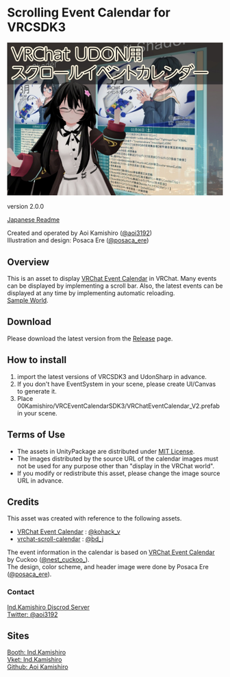 # Scrolling Event Calendar for VRCSDK3
![HeaderImage](_Resources/Images/thumbs.jpg)

version 2.0.0  

[Japanese Readme][00]

Created and operated by Aoi Kamishiro ([@aoi3192][01])  
Illustration and design: Posaca Ere ([@posaca_ere][02])  

## Overview
This is an asset to display [VRChat Event Calendar][11] in VRChat. Many events can be displayed by implementing a scroll bar. Also, the latest events can be displayed at any time by implementing automatic reloading.  
[Sample World][12].  

## Download
Please download the latest version from the [Release][21] page.  

## How to install
1. import the latest versions of VRCSDK3 and UdonSharp in advance.  
2. If you don't have EventSystem in your scene, please create UI/Canvas to generate it.  
3. Place 00Kamishiro/VRCEventCalendarSDK3/VRChatEventCalendar_V2.prefab in your scene.  

## Terms of Use
* The assets in UnityPackage are distributed under [MIT License][61].  
* The images distributed by the source URL of the calendar images must not be used for any purpose other than "display in the VRChat world".  
* If you modify or redistribute this asset, please change the image source URL in advance.  

## Credits
This asset was created with reference to the following assets.  
* [VRChat Event Calendar][71] : [@kohack_v][72]  
* [vrchat-scroll-calendar][73] : [@bd_j][74]  
  
The event information in the calendar is based on [VRChat Event Calendar][76] by Cuckoo ([@nest_cuckoo_][75]).    
The design, color scheme, and header image were done by Posaca Ere ([@posaca_ere][77]).  

### Contact
[Ind.Kamishiro Discrod Server][81]  
[Twitter: @aoi3192][82]  

## Sites
[Booth: Ind.Kamishiro][91]  
[Vket: Ind.Kamishiro][92]  
[Github: Aoi Kamishiro][93]  

[00]:EventCalendar-README_JP.md
[01]:https://twitter.com/aoi3192
[02]:https://twitter.com/posaca_ere
[11]:https://sites.google.com/view/vrchat-event
[12]:https://vrchat.com/home/world/wrld_7540f98a-df30-477f-8af3-2868ffec0863
[21]:https://github.com/AoiKamishiro/VRChatPrefabs/releases
[61]:LICENSE-MIT.txt
[71]:https://booth.pm/ja/items/1223535
[72]:https://twitter.com/kohack_v
[73]:https://github.com/bdunderscore/vrchat-scroll-calendar
[74]:https://twitter.com/bd_j
[75]:https://twitter.com/nest_cuckoo_
[76]:https://sites.google.com/view/vrchat-event
[77]:https://twitter.com/posaca_ere
[81]:https://discord.gg/NG3DxyYkCf
[82]:https://twitter.com/aoi3192
[91]:https://kamishirolab.booth.pm/
[92]:https://www.v-market.work/ec/shops/1810/detail/
[93]:https://github.com/AoiKamishiro
